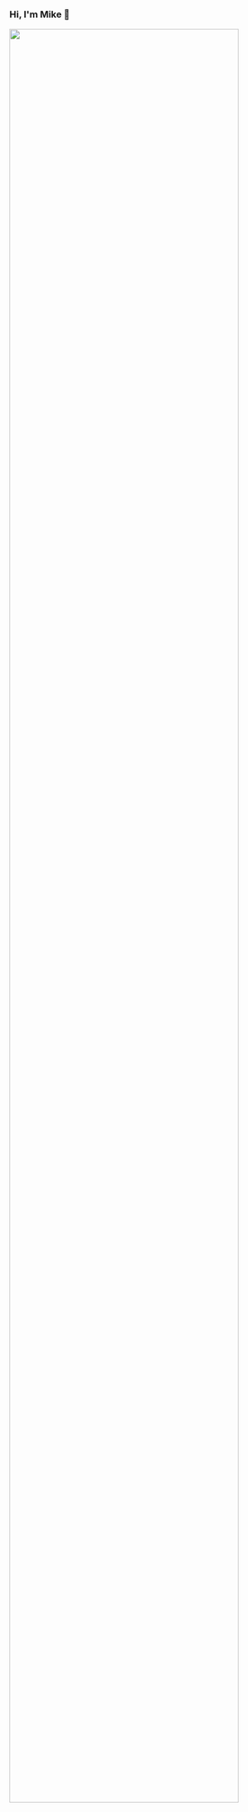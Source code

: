 ### Hi, I'm Mike 👋
<img width="90%" src="https://activity-graph.herokuapp.com/graph?username=MikeOwino&theme=xcode" />


